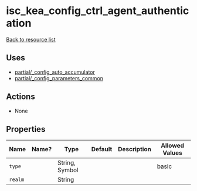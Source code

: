 # isc_kea_config_ctrl_agent_authentication

[Back to resource list](../README.md#resources)

## Uses

- [partial/_config_auto_accumulator](partial/isc_kea__config_auto_accumulator.md)
- [partial/_config_parameters_common](partial/isc_kea__config_parameters_common.md)

## Actions

- None

## Properties

| Name    | Name? | Type           | Default | Description | Allowed Values |
| ------- | ----- | -------------- | ------- | ----------- | -------------- |
| `type`  |       | String, Symbol |         |             | basic          |
| `realm` |       | String         |         |             |                |

